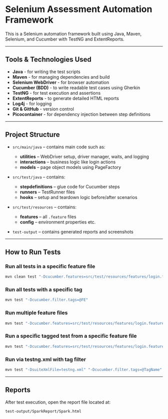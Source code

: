 # Selenium Assessment Automation Framework

This is a Selenium automation framework built using Java, Maven, Selenium, and Cucumber with TestNG and ExtentReports.

---

## Tools & Technologies Used

- **Java** - for writing the test scripts  
- **Maven** - for managing dependencies and build  
- **Selenium WebDriver** - for browser automation  
- **Cucumber (BDD)** - to write readable test cases using Gherkin  
- **TestNG** - for test execution and assertions  
- **ExtentReports** - to generate detailed HTML reports  
- **Log4j** - for logging  
- **Git & GitHub** - version control  
- **Picocontainer** - for dependency injection between step definitions

---

## Project Structure

- `src/main/java` – contains main code such as:
  - **utilities** – WebDriver setup, driver manager, waits, and logging
  - **interactions** – business logic like login actions
  - **models** – page object models using PageFactory

- `src/test/java` – contains:
  - **stepdefinitions** – glue code for Cucumber steps
  - **runners** – TestRunner files
  - **hooks** – setup and teardown logic before/after scenarios

- `src/test/resources` – contains:
  - **features** – all `.feature` files
  - **config** – environment properties etc.

- `test-output` – contains generated reports and screenshots

---

## How to Run Tests

### Run all tests in a specific feature file
```bash
mvn clean test "-Dcucumber.features=src/test/resources/features/login.feature"
```

### Run all tests with a specific tag
```bash
mvn test "-Dcucumber.filter.tags=@FE"
```

### Run multiple feature files
```bash
mvn test "-Dcucumber.features=src/test/resources/features/login.feature,src/test/resources/features/operationCalendar.feature"
```

### Run a specific tagged test from a specific feature file
```bash
mvn test "-Dcucumber.features=src/test/resources/features/login.feature" "-Dcucumber.filter.tags=@LoginTest-1"
```

### Run via testng.xml with tag filter
```bash
mvn test "-DsuiteXmlFile=testng.xml" "-Dcucumber.filter.tags=@TagName"
```

---

## Reports

After test execution, open the report file located at:
```
test-output/SparkReport/Spark.html
```
